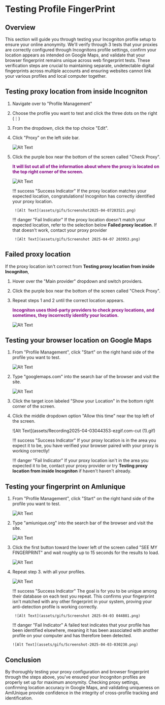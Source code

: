 # Testing Profile FingerPrint

## Overview

This section will guide you through testing your Incogniton profile setup to ensure your online anonymity. We'll verify through 3 tests that your proxies are correctly configured through Incognitons profile settings, confirm your location appears as intended on Google Maps, and validate that your browser fingerprint remains unique across web fingerprint tests. These verification steps are crucial to maintaining separate, undetectable digital fingerprints across multiple accounts and ensuring websites cannot link your various profiles and local computer together.



## Testing proxy location from inside Incogniton

1. Navigate over to "Profile Management"

2. Choose the profile you want to test and click the three dots on the right (⋮) 

3. From the dropdown, click the top choice "Edit".

4. Click "Proxy" on the left side bar.

    ![Alt Text](assets/gifs/ScreenRecording2025-04-03034205-ezgif.com-video-to-gif-converter.gif)

2. Click the purple box near the bottom of the screen called "Check Proxy". 

    **<span style="color: purple;">It will list out all of the information about where the proxy is located on the top right corner of the screen.</span>**   
 
    ![Alt Text](assets/gifs/Untitledvideo-MadewithClipchamp5-ezgif.com-video-to-gif-converter.gif)

    !!! success "Success Indicator"
        If the proxy location matches your expected location, congratulations! Incogniton has correctly identified your proxy location.

        ![Alt Text](assets/gifs/Screenshot2025-04-07203521.png)


    !!! danger "Fail Indicator"
        If the proxy location doesn't match your expected location, refer to the selection below **Failed proxy location**. If that doesn't work, contact your proxy provider</span>

        ![Alt Text](assets/gifs/Screenshot 2025-04-07 203953.png)

## Failed proxy location


If the proxy location isn't correct from **Testing proxy location from inside Incogniton**, 

1. Hover over the "Main provider" dropdown and switch providers.

2. Click the purple box near the bottom of the screen called "Check Proxy".

3. Repeat steps 1 and 2 until the correct location appears.
   
    **<span style="color: purple;">Incogniton uses third-party providers to check proxy locations, and sometimes, they incorrectly identify your location.</span>**

    ![Alt Text](assets/gifs/Untitledvideo-MadewithClipchamp4-ezgif.com-video-to-gif-converter.gif)


## Testing your browser location on Google Maps

1. From "Profile Management", click "Start" on the right hand side of the profile you want to test.

    ![Alt Text](assets/gifs/ScreenRecording2025-04-03041219-ezgif.com-video-to-gif-converter.gif)

2. Type "googlemaps.com" into the search bar of the browser and visit the site. 


    ![Alt Text](assets/gifs/Recording2025-04-03044353-ezgif.com-cut.gif)

3. Click the target icon labeled "Show your Location" in the bottom right corner of the screen. 

4. Click the middle dropdown option "Allow this time" near the top left of the screen.

    ![Alt Text](assets/Recording2025-04-03044353-ezgif.com-cut (1).gif)

    !!! success "Success Indicator"
        If your proxy location is in the area you expect it to be, you have verified your browser paired with your proxy is working correctly!

    !!! danger "Fail Indicator"
        If your proxy location isn't in the area you expected it to be, contact your proxy provider or try **Testing proxy location from inside Incogniton** if haven't haven't already.



## Testing your fingerprint on AmIunique

1. From "Profile Management", click "Start" on the right hand side of the profile you want to test.

    ![Alt Text](assets/gifs/ScreenRecording2025-04-03041219-ezgif.com-video-to-gif-converter.gif)

 2. Type "amiunique.org" into the search bar of the browser and visit the site. 

    ![Alt Text](assets/gifs/Recording2025-04-03042701-ezgif.com-cut.gif)
 
 3. Click the first button toward the lower left of the screen called "SEE MY FINGERPRINT" and wait roughly up to 15 seconds for the results to load.

    ![Alt Text](assets/gifs/ScreenRecording2025-04-07165914-ezgif.com-video-to-gif-converter.gif)

 4. Repeat step 3. with all your profiles. 

    ![Alt Text](assets/gifs/Screenshot2025-04-07165402.png)


    !!! success "Success Indicator"
        The goal is for you to be unique among their database on each test you repeat. This confirms your fingerprint isn't matched with any other fingerprint in your system, proving your anti-detection profile is working correctly.

         ![Alt Text](assets/gifs/Screenshot 2025-04-03 044801.png)

    !!! danger "Fail Indicator"
        A failed test indicates that your profile has been identified elsewhere, meaning it has been associated with another profile on your computer and has therefore been detected.</span>

        ![Alt Text](assets/gifs/Screenshot-2025-04-03-030230.png)


## Conclusion

By thoroughly testing your proxy configuration and browser fingerprint through the steps above, you've ensured your Incogniton profiles are properly set up for maximum anonymity. Checking proxy settings, confirming location accuracy in Google Maps, and validating uniqueness on AmIUnique provide confidence in the integrity of cross-profile tracking and identification. 




